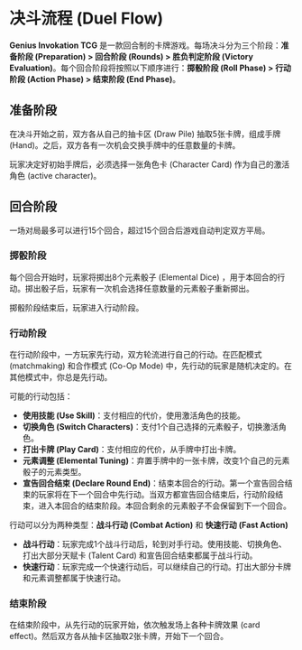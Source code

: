 # 决斗流程 (Duel Flow)

**Genius Invokation TCG** 是一款回合制的卡牌游戏。每场决斗分为三个阶段：**准备阶段 (Preparation) > 回合阶段 (Rounds) > 胜负判定阶段 (Victory Evaluation)**。每个回合阶段将按照以下顺序进行：**掷骰阶段 (Roll Phase) > 行动阶段 (Action Phase) > 结束阶段 (End Phase)**。

## 准备阶段

在决斗开始之前，双方各从自己的抽卡区 (Draw Pile) 抽取5张卡牌，组成手牌 (Hand)。之后，双方各有一次机会交换手牌中的任意数量的卡牌。

玩家决定好初始手牌后，必须选择一张角色卡 (Character Card) 作为自己的激活角色 (active character)。

## 回合阶段

一场对局最多可以进行15个回合，超过15个回合后游戏自动判定双方平局。

### 掷骰阶段

每个回合开始时，玩家将掷出8个元素骰子 (Elemental Dice) ，用于本回合的行动。掷出骰子后，玩家有一次机会选择任意数量的元素骰子重新掷出。

掷骰阶段结束后，玩家进入行动阶段。

### 行动阶段

在行动阶段中，一方玩家先行动，双方轮流进行自己的行动。在匹配模式 (matchmaking) 和合作模式 (Co-Op Mode) 中，先行动的玩家是随机决定的。在其他模式中，你总是先行动。

可能的行动包括：

- **使用技能 (Use Skill)**：支付相应的代价，使用激活角色的技能。
- **切换角色 (Switch Characters)**：支付1个自己选择的元素骰子，切换激活角色。
- **打出卡牌 (Play Card)**：支付相应的代价，从手牌中打出卡牌。
- **元素调整 (Elemental Tuning)**：弃置手牌中的一张卡牌，改变1个自己的元素骰子的元素类型。
- **宣告回合结束 (Declare Round End)**：结束本回合的行动。第一个宣告回合结束的玩家将在下一个回合中先行动。当双方都宣告回合结束后，行动阶段结束，进入本回合的结束阶段。本回合剩余的元素骰子不会保留到下一个回合。

行动可以分为两种类型：**战斗行动 (Combat Action)** 和 **快速行动 (Fast Action)**

- **战斗行动**：玩家完成1个战斗行动后，轮到对手行动。使用技能、切换角色、打出大部分天赋卡 (Talent Card) 和宣告回合结束都属于战斗行动。
- **快速行动**：玩家完成一个快速行动后，可以继续自己的行动。打出大部分卡牌和元素调整都属于快速行动。

### 结束阶段

在结束阶段中，从先行动的玩家开始，依次触发场上各种卡牌效果 (card effect)。然后双方各从抽卡区抽取2张卡牌，开始下一个回合。
